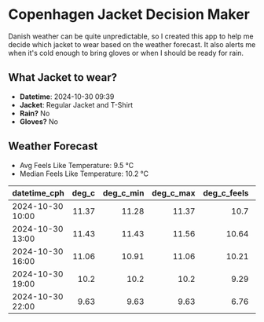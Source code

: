 
# Copenhagen Jacket Decision Maker

Danish weather can be quite unpredictable, so I created this app to help me decide which jacket to wear based on the weather forecast. 
It also alerts me when it's cold enough to bring gloves or when I should be ready for rain.

## What Jacket to wear?

- **Datetime**: 2024-10-30 09:39
- **Jacket**: Regular Jacket and T-Shirt
- **Rain?** No
- **Gloves?** No

## Weather Forecast
- Avg Feels Like Temperature: 9.5 °C
- Median Feels Like Temperature: 10.2 °C

| datetime_cph     |   deg_c |   deg_c_min |   deg_c_max |   deg_c_feels | weather   | wind   | rain   |
|:-----------------|--------:|------------:|------------:|--------------:|:----------|:-------|:-------|
| 2024-10-30 10:00 |   11.37 |       11.28 |       11.37 |         10.7  | Clouds    | High   | None   |
| 2024-10-30 13:00 |   11.43 |       11.43 |       11.56 |         10.64 | Clouds    | High   | None   |
| 2024-10-30 16:00 |   11.06 |       10.91 |       11.06 |         10.21 | Clouds    | High   | None   |
| 2024-10-30 19:00 |   10.2  |       10.2  |       10.2  |          9.29 | Clouds    | High   | None   |
| 2024-10-30 22:00 |    9.63 |        9.63 |        9.63 |          6.76 | Clouds    | High   | None   |
        